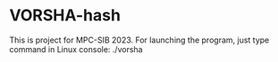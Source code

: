 # VORSHA-hash
This is project for MPC-SIB 2023. For launching the program, just type command in Linux console: ./vorsha
